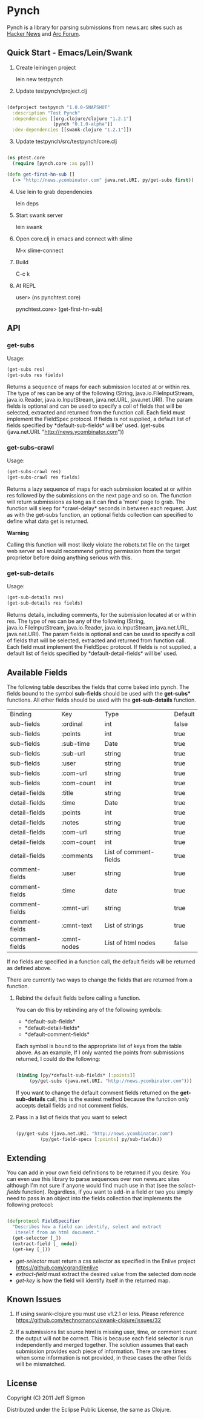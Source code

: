 # Pynch

Pynch is a library for parsing submissions from news.arc sites
such as [Hacker News](http://news.ycombinator.com) and [Arc Forum](http://arclanguage.org/forum).  

## Quick Start - Emacs/Lein/Swank

1. Create leiningen project

    lein new testpynch

2. Update testpynch/project.clj

```clojure

(defproject testpynch "1.0.0-SNAPSHOT"
  :description "Test Pynch"
  :dependencies [[org.clojure/clojure "1.2.1"]
                 [pynch "0.1.0-alpha"]]
  :dev-dependencies [[swank-clojure "1.2.1"]])

```

3. Update testpynch/src/testpynch/core.clj

```clojure

(ns ptest.core
  (require [pynch.core :as py]))

(defn get-first-hn-sub []
  (-> "http://news.ycombinator.com" java.net.URI. py/get-subs first))

```

4. Use lein to grab dependencies

    lein deps

5. Start swank server

    lein swank

6. Open core.clj in emacs and connect with slime

    M-x slime-connect

7. Build

    C-c k

8. At REPL

    user> (ns pynchtest.core)

    pynchtest.core> (get-first-hn-sub)


## API

### get-subs

Usage: 

```clojure
(get-subs res)
(get-subs res fields)
```

Returns a sequence of maps for each submission located at or within
res. The type of res can be any of the following (String,
java.io.FileInputStream, java.io.Reader, java.io.InputStream,
java.net.URL, java.net.URI). The param fields is optional and can be
used to specify a coll of fields that will be selected, extracted and
returned from the function call. Each field must implement the FieldSpec
protocol. If fields is not supplied, a default list of fields
specified by \*default-sub-fields\* will be' used. (get-subs
(java.net.URI. "http://news.ycombinator.com"))


### get-subs-crawl

Usage: 

```clojure  
(get-subs-crawl res)
(get-subs-crawl res fields)
```

Returns a lazy sequence of maps for each submission located at or
within res followed by the submissions on the next page and so on. The
function will return submissions as long as it can find a 'more' page
to grab. The function will sleep for \*crawl-delay\* seconds in between
each request. Just as with the get-subs function, an optional fields
collection can specified to define what data get is returned.

**Warning**

Calling this function will most likely violate the robots.txt file on
the target web server so I would recommend getting permission from the
target proprietor before doing anything serious with this.

### get-sub-details

Usage:

```clojure
(get-sub-details res)
(get-sub-details res fields)
```

Returns details, including comments, for the submission located at or
within res. The type of res can be any of the following (String,
java.io.FileInputStream, java.io.Reader, java.io.InputStream,
java.net.URL, java.net.URI). The param fields is optional and can be
used to specify a coll of fields that will be selected, extracted and
returned from function call. Each field must implement the FieldSpec
protocol. If fields is not supplied, a default list of fields
specified by \*default-detail-fields\* will be' used.


## Available Fields

The following table describes the fields that come baked into
pynch. The fields bound to the symbol **sub-fields** should be used
with the **get-subs\*** functions. All other fields should be used
with the **get-sub-details** function.

<table>
<tr><td>Binding</td><td>Key</td><td>Type</td><td>Default</td></tr>
<tr><td>sub-fields</td><td>:ordinal</td><td>int</td><td>false</td></tr>
<tr><td>sub-fields</td><td>:points</td><td>int</td><td>true</td></tr>
<tr><td>sub-fields</td><td>:sub-time</td><td>Date</td><td>true</td></tr>
<tr><td>sub-fields</td><td>:sub-url</td><td>string</td><td>true</td></tr>
<tr><td>sub-fields</td><td>:user</td><td>string</td><td>true</td></tr>
<tr><td>sub-fields</td><td>:com-url</td><td>string</td><td>true</td></tr>
<tr><td>sub-fields</td><td>:com-count</td><td>int</td><td>true</td></tr>
<tr><td>detail-fields</td><td>:title</td><td>string</td><td>true</td></tr>
<tr><td>detail-fields</td><td>:time</td><td>Date</td><td>true</td></tr>
<tr><td>detail-fields</td><td>:points</td><td>int</td><td>true</td></tr>
<tr><td>detail-fields</td><td>:notes</td><td>string</td><td>true</td></tr>
<tr><td>detail-fields</td><td>:com-url</td><td>string</td><td>true</td></tr>
<tr><td>detail-fields</td><td>:com-count</td><td>int</td><td>true</td></tr>
<tr><td>detail-fields</td><td>:comments</td><td>List of
comment-fields</td><td>true</td></tr>
<tr><td>comment-fields</td><td>:user</td><td>string</td><td>true</td></tr>
<tr><td>comment-fields</td><td>:time</td><td>date</td><td>true</td></tr>
<tr><td>comment-fields</td><td>:cmnt-url</td><td>string</td><td>true</td></tr>
<tr><td>comment-fields</td><td>:cmnt-text</td><td>List of
strings</td><td>true</td></tr>
<tr><td>comment-fields</td><td>:cmnt-nodes</td><td>List of html nodes</td><td>false</td></tr>
</table>

If no fields are specified in a function call, the default fields
will be returned as defined above. 

There are currently two ways to change the fields that are returned
from a function. 

1. Rebind the default fields before calling a function.

    You can do this by rebinding any of the following symbols:

    * \*default-sub-fields\*
    * \*default-detail-fields\*
    * \*default-comment-fields\*

    Each symbol is bound to the appropriate list of keys from the table
    above. As an example, If I only wanted the points from submissions
    returned, I could do the following:

    ```clojure

    (binding [py/*default-sub-fields* [:points]]
         (py/get-subs (java.net.URI. "http://news.ycombinator.com")))

    ```

    If you want to change the default comment fields returned on the
    **get-sub-details** call, this is the easiest method because the
    function only accepts detail fields and not comment fields.

2. Pass in a list of fields that you want to select

    ```clojure

    (py/get-subs (java.net.URI. "http://news.ycombinator.com")
             (py/get-field-specs [:points] py/sub-fields))
    ```

## Extending

You can add in your own field definitions to be returned if you
desire. You can even use this library to parse sequences over non
news.arc sites although I'm not sure if anyone would find much use in
that (see the *select-fields* function). Regardless, if you want to
add-in a field or two you simply need to pass in an object into the
fields collection that implements the following protocol:

```clojure

(defprotocol FieldSpecifier
  "Describes how a field can identify, select and extract
   iteself from an html document."
  (get-selector [_])
  (extract-field [_ node])
  (get-key [_]))


```

* *get-selector* must return a css selector as specified in the Enlive
  project https://github.com/cgrand/enlive
* *extract-field* must extract the desired value from the selected dom
  node
* *get-key* is how the field will identify itself in the returned map.



## Known Issues

1. If using swank-clojure you must use v1.2.1 or less. Please
reference https://github.com/technomancy/swank-clojure/issues/32

2. If a submissions list source html is missing user, time, or comment
count the output will not be correct. This is because each field
selector is run independently and merged together. The solution assumes that 
each submission provides each piece of information. There are rare
times when some information is not provided, in these cases the other
fields will be mismatched.

## License

Copyright (C) 2011 Jeff Sigmon

Distributed under the Eclipse Public License, the same as Clojure.
